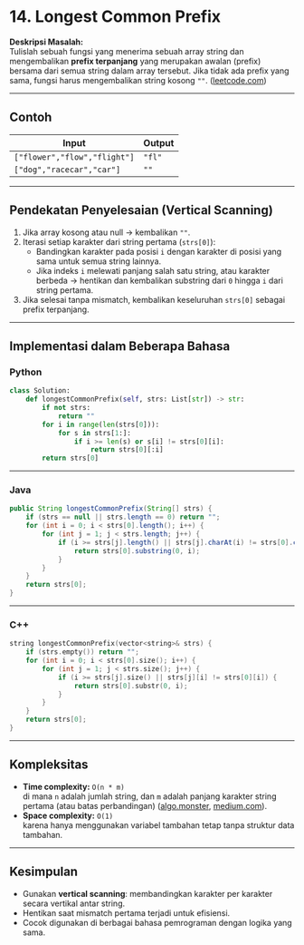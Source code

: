 # 14. Longest Common Prefix

**Deskripsi Masalah:**  
Tulislah sebuah fungsi yang menerima sebuah array string dan mengembalikan **prefix terpanjang** yang merupakan awalan (prefix) bersama dari semua string dalam array tersebut. Jika tidak ada prefix yang sama, fungsi harus mengembalikan string kosong `""`. ([leetcode.com](https://leetcode.com/problems/longest-common-prefix/?utm_source=chatgpt.com))

---

##  Contoh

| Input                              | Output |
|------------------------------------|--------|
| `["flower","flow","flight"]`       | `"fl"` |
| `["dog","racecar","car"]`          | `""`   |

---

##  Pendekatan Penyelesaian (Vertical Scanning)

1. Jika array kosong atau null → kembalikan `""`.
2. Iterasi setiap karakter dari string pertama (`strs[0]`):
   - Bandingkan karakter pada posisi `i` dengan karakter di posisi yang sama untuk semua string lainnya.
   - Jika indeks `i` melewati panjang salah satu string, atau karakter berbeda → hentikan dan kembalikan substring dari `0` hingga `i` dari string pertama.
3. Jika selesai tanpa mismatch, kembalikan keseluruhan `strs[0]` sebagai prefix terpanjang.

---

##  Implementasi dalam Beberapa Bahasa

### Python

```python
class Solution:
    def longestCommonPrefix(self, strs: List[str]) -> str:
        if not strs:
            return ""
        for i in range(len(strs[0])):
            for s in strs[1:]:
                if i >= len(s) or s[i] != strs[0][i]:
                    return strs[0][:i]
        return strs[0]
```

---

### Java

```java
public String longestCommonPrefix(String[] strs) {
    if (strs == null || strs.length == 0) return "";
    for (int i = 0; i < strs[0].length(); i++) {
        for (int j = 1; j < strs.length; j++) {
            if (i >= strs[j].length() || strs[j].charAt(i) != strs[0].charAt(i)) {
                return strs[0].substring(0, i);
            }
        }
    }
    return strs[0];
}
```

---

### C++

```cpp
string longestCommonPrefix(vector<string>& strs) {
    if (strs.empty()) return "";
    for (int i = 0; i < strs[0].size(); i++) {
        for (int j = 1; j < strs.size(); j++) {
            if (i >= strs[j].size() || strs[j][i] != strs[0][i]) {
                return strs[0].substr(0, i);
            }
        }
    }
    return strs[0];
}
```

---

##  Kompleksitas

- **Time complexity:** `O(n * m)`  
  di mana `n` adalah jumlah string, dan `m` adalah panjang karakter string pertama (atau batas perbandingan) ([algo.monster](https://algo.monster/liteproblems/14?utm_source=chatgpt.com), [medium.com](https://medium.com/%40AlexanderObregon/solving-the-longest-common-prefix-problem-on-leetcode-a-java-walkthrough-dd7efa5c0b9f?utm_source=chatgpt.com)).
- **Space complexity:** `O(1)`  
  karena hanya menggunakan variabel tambahan tetap tanpa struktur data tambahan.

---

##  Kesimpulan

- Gunakan **vertical scanning**: membandingkan karakter per karakter secara vertikal antar string.
- Hentikan saat mismatch pertama terjadi untuk efisiensi.
- Cocok digunakan di berbagai bahasa pemrograman dengan logika yang sama.